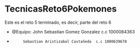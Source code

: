 # TecnicasReto6Pokemones
Este es el reto 5 terminado, es decir, parte del reto 6
 * @Equipo: John Sebastian Gomez Gonzalez    c.c 1000084363
 *          Sebastian Aristizabal Castañeda  c.c 1000639678
